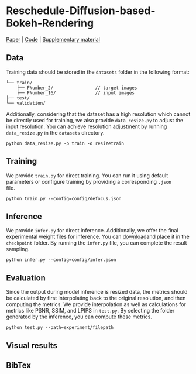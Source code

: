 # Reschedule-Diffusion-based-Bokeh-Rendering

[Paper](https://github.com/Loeiii/Reschedule-Diffusion-based-Bokeh-Rendering) | [Code](https://github.com/Loeiii/Reschedule-Diffusion-based-Bokeh-Rendering) | [Supplementary material](https://oct.org.cn/IJCAI/Supplementary-material.html)

## Data

Training data should be stored in the `datasets` folder in the following format:

```
└── train/
    ├── FNumber_2/                // target images
    ├── FNumber_16/               // input images
├── test/                         
└── validation/
```

Additionally, considering that the dataset has a high resolution which cannot be directly used for training, we also provide `data_resize.py` to adjust the input resolution. You can achieve resolution adjustment by running `data_resize.py` in the `datasets` directory.


```
python data_resize.py -p train -o resizetrain
```

## Training

We provide `train.py` for direct training. You can run it using default parameters or configure training by providing a corresponding `.json	` file.

```
python train.py --config=config/defocus.json
```

## Inference

We provide `infer.py` for direct inference. Additionally, we offer the final experimental weight files for inference. You can [download](https://drive.google.com/drive/folders/18Df3BIfd5hVf_WLCtZwqLTHnN5XQiB8S?usp=sharing)and place it in the `checkpoint` folder. By running the `infer.py` file, you can complete the result sampling.

```
python infer.py --config=config/infer.json
```

## Evaluation

Since the output during model inference is resized data, the metrics should be calculated by first interpolating back to the original resolution, and then computing the metrics. We provide interpolation as well as calculations for metrics like PSNR, SSIM, and LPIPS in `test.py`. By selecting the folder generated by the inference, you can compute these metrics.

```
python test.py --path=experiment/filepath
```

## Visual results



## BibTex

```tex

```

